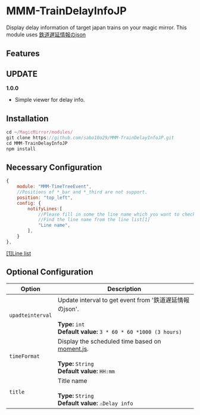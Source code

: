 # MMM-TrainDelayInfoJP
Display delay information of target japan trains on your magic mirror.
This module uses [鉄道遅延情報のjson](https://rti-giken.jp/fhc/api/train_tetsudo/)

## Features

<!-- ## Screenshot -->
<!-- - `Sample screenshot 1`  
![Screenshot](https://github.com/sabo10o29/MMM-TimeTreeEvent/blob/master/sc01.png)

- `Sample screenshot 2`  
![Screenshot](https://github.com/sabo10o29/MMM-TimeTreeEvent/blob/master/sc02.png) -->


## UPDATE
**1.0.0**
- Simple viewer for delay info.

## Installation
```javascript
cd ~/MagicMirror/modules/
git clone https://github.com/sabo10o29/MMM-TrainDelayInfoJP.git
cd MMM-TrainDelayInfoJP
npm install
```

## Necessary Configuration
```javascript
{
    module: "MMM-TimeTreeEvent",
    //Positions of *_bar and *_third are not support.
    position: "top_left",
    config: {
        notifyLines:[
            //Please fill in some the line name which you want to check their delays. 
            //Find the line name from the line list[1]
			"Line name",
		],
    }
},
```
[[1]Line list](https://rti-giken.jp/fhc/api/train_tetsudo/)

## Optional Configuration

| Option               | Description
|--------------------- |-----------
| `upadteinterval`     | Update interval to get event from '鉄道遅延情報のjson'.  <br><br>**Type:** `int` <br> **Default value:** `3 * 60 * 60 *1000 (3 hours)`
| `timeFormat`         | Display the scheduled time based on [moment.js](https://momentjs.com/docs/). <br><br>**Type:** `String` <br> **Default value:** `HH:mm`
| `title`              | Title name <br><br>**Type:** `String` <br> **Default value:** `⚠︎Delay info　　`